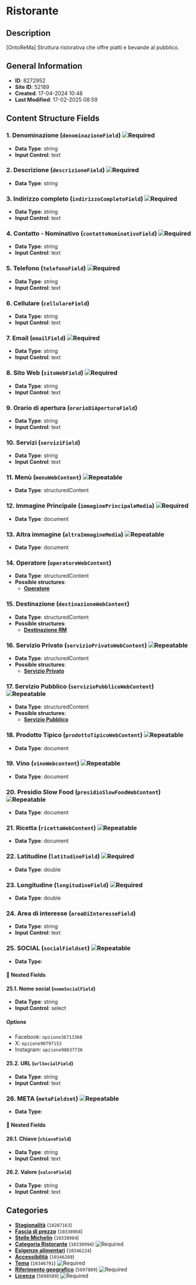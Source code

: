 # Ristorante

## Description
[OntoReMa] Struttura ristorativa che offre piatti e bevande al pubblico.
## General Information
- **ID**: 8272952
- **Site ID**: 52189
- **Created**: 17-04-2024 10:48
- **Last Modified**: 17-02-2025 08:59

## Content Structure Fields
### 1. Denominazione (`denominazioneField`) ![Required](https://img.shields.io/badge/*Required-red.svg)
- **Data Type**: string
- **Input Control**: text

### 2. Descrizione (`descrizioneField`) ![Required](https://img.shields.io/badge/*Required-red.svg)
- **Data Type**: string

### 3. Indirizzo completo (`indirizzoCompletoField`) ![Required](https://img.shields.io/badge/*Required-red.svg)
- **Data Type**: string
- **Input Control**: text

### 4. Contatto - Nominativo (`contattoNominativoField`) ![Required](https://img.shields.io/badge/*Required-red.svg)
- **Data Type**: string
- **Input Control**: text

### 5. Telefono (`telefonoField`) ![Required](https://img.shields.io/badge/*Required-red.svg)
- **Data Type**: string
- **Input Control**: text

### 6. Cellulare (`cellulareField`) 
- **Data Type**: string
- **Input Control**: text

### 7. Email (`emailField`) ![Required](https://img.shields.io/badge/*Required-red.svg)
- **Data Type**: string
- **Input Control**: text

### 8. Sito Web (`sitoWebField`) ![Required](https://img.shields.io/badge/*Required-red.svg)
- **Data Type**: string
- **Input Control**: text

### 9. Orario di apertura (`orarioDiAperturaField`) 
- **Data Type**: string
- **Input Control**: text

### 10. Servizi (`serviziField`) 
- **Data Type**: string
- **Input Control**: text

### 11. Menù (`menuWebContent`) ![Repeatable](https://img.shields.io/badge/🔄Repeatable-blue.svg)
- **Data Type**: structuredContent

### 12. Immagine Principale (`immaginePrincipaleMedia`) ![Required](https://img.shields.io/badge/*Required-red.svg)
- **Data Type**: document

### 13. Altra immagine (`altraImmagineMedia`) ![Repeatable](https://img.shields.io/badge/🔄Repeatable-blue.svg)
- **Data Type**: document

### 14. Operatore (`operatoreWebContent`) 
- **Data Type**: structuredContent
- **Possible structures**:
  - **[Operatore](../../contentStructure/operatore/README.md)**

### 15. Destinazione (`destinazioneWebContent`) 
- **Data Type**: structuredContent
- **Possible structures**:
  - **[Destinazione RM](../../contentStructure/destinazione-rm/README.md)**

### 16. Servizio Privato (`servizioPrivatoWebContent`) ![Repeatable](https://img.shields.io/badge/🔄Repeatable-blue.svg)
- **Data Type**: structuredContent
- **Possible structures**:
  - **[Servizio Privato](../../contentStructure/servizio-privato/README.md)**

### 17. Servizio Pubblico (`servizioPubblicoWebContent`) ![Repeatable](https://img.shields.io/badge/🔄Repeatable-blue.svg)
- **Data Type**: structuredContent
- **Possible structures**:
  - **[Servizio Pubblico](../../contentStructure/servizio-pubblico/README.md)**

### 18. Prodotto Tipico (`prodottoTipicoWebContent`) ![Repeatable](https://img.shields.io/badge/🔄Repeatable-blue.svg)
- **Data Type**: document

### 19. Vino (`vinoWebcontent`) ![Repeatable](https://img.shields.io/badge/🔄Repeatable-blue.svg)
- **Data Type**: document

### 20. Presidio Slow Food (`presidioSlowFoodWebContent`) ![Repeatable](https://img.shields.io/badge/🔄Repeatable-blue.svg)
- **Data Type**: document

### 21. Ricetta (`ricettaWebContent`) ![Repeatable](https://img.shields.io/badge/🔄Repeatable-blue.svg)
- **Data Type**: document

### 22. Latitudine (`latitudineField`) ![Required](https://img.shields.io/badge/*Required-red.svg)
- **Data Type**: double

### 23. Longitudine (`longitudineField`) ![Required](https://img.shields.io/badge/*Required-red.svg)
- **Data Type**: double

### 24. Area di interesse (`areaDiInteresseField`) 
- **Data Type**: string
- **Input Control**: text

### 25. SOCIAL (`socialFieldset`) ![Repeatable](https://img.shields.io/badge/🔄Repeatable-blue.svg)
- **Data Type**: 
#### 📁 Nested Fields
#### 25.1. Nome social (`nomeSocialField`) 
- **Data Type**: string
- **Input Control**: select
##### Options
- Facebook: `opzione36713368`
- X: `opzione90797153`
- Instagram: `opzione98037736`

#### 25.2. URL (`urlSocialField`) 
- **Data Type**: string
- **Input Control**: text


### 26. META (`metaFieldset`) ![Repeatable](https://img.shields.io/badge/🔄Repeatable-blue.svg)
- **Data Type**: 
#### 📁 Nested Fields
#### 26.1. Chiave (`chiaveField`) 
- **Data Type**: string
- **Input Control**: text

#### 26.2. Valore (`valoreField`) 
- **Data Type**: string
- **Input Control**: text


## Categories
- **[Stagionalità](../../categories/stagionalità.md)** (`10207163`) 
- **[Fascia di prezzo](../../categories/fascia-di-prezzo.md)** (`10338968`) 
- **[Stelle Michelin](../../categories/stelle-michelin.md)** (`10338984`) 
- **[Categoria Ristorante](../../categories/categoria-ristorante.md)** (`10338994`) ![Required](https://img.shields.io/badge/*Required-red.svg)
- **[Esigenze alimentari](../../categories/esigenze-alimentari.md)** (`10346224`) 
- **[Accessibilità](../../categories/accessibilità.md)** (`10346289`) 
- **[Tema](../../categories/tema.md)** (`10346791`) ![Required](https://img.shields.io/badge/*Required-red.svg)
- **[Riferimento geografico](../../categories/riferimento-geografico.md)** (`5697889`) ![Required](https://img.shields.io/badge/*Required-red.svg)
- **[Licenza](../../categories/licenza.md)** (`5698589`) ![Required](https://img.shields.io/badge/*Required-red.svg)
